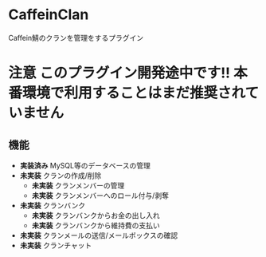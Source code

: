 # CaffeinClan
Caffein鯖のクランを管理をするプラグイン


# **注意 このプラグイン開発途中です!! 本番環境で利用することはまだ推奨されていません**


## 機能
- **実装済み** MySQL等のデータベースの管理
- **未実装** クランの作成/削除
  - **未実装** クランメンバーの管理
  - **未実装** クランメンバーへのロール付与/剥奪
- **未実装** クランバンク
  - **未実装** クランバンクからお金の出し入れ
  - **未実装** クランバンクから維持費の支払い
- **未実装** クランメールの送信/メールボックスの確認
- **未実装** クランチャット
